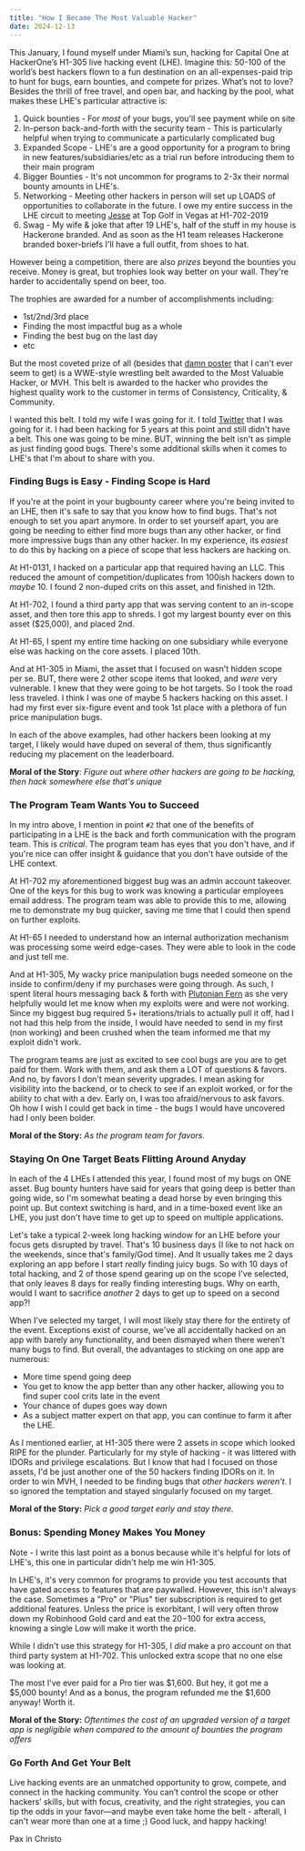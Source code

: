 ```yaml
---
title: "How I Became The Most Valuable Hacker"
date: 2024-12-13
---
```



This January, I found myself under Miami’s sun, hacking for Capital One at HackerOne’s H1-305 live hacking event (LHE). Imagine this: 50-100 of the world’s best hackers flown to a fun destination on an all-expenses-paid trip to hunt for bugs, earn bounties, and compete for prizes. What’s not to love? Besides the thrill of free travel, and open bar, and hacking by the pool, what makes these LHE's particular attractive is:

1. Quick bounties - For _most_ of your bugs, you'll see payment while on site
2. In-person back-and-forth with the security team - This is particularly helpful when trying to communicate a particularly complicated bug
3. Expanded Scope - LHE's are a good opportunity for a program to bring in new features/subsidiaries/etc as a trial run before introducing them to their main program
4. Bigger Bounties - It's not uncommon for programs to 2-3x their normal bounty amounts in LHE's. 
5. Networking - Meeting other hackers in person will set up LOADS of opportunities to collaborate in the future. I owe my entire success in the LHE circuit to meeting [Jesse](hackerone.com/hogarth45) at Top Golf in Vegas at H1-702-2019
6. Swag - My wife & joke that after 19 LHE's, half of the stuff in my house is Hackerone branded. And as soon as the H1 team releases Hackerone branded boxer-briefs I'll have a full outfit, from shoes to hat. 
   
   
However being a competition, there are also _prizes_ beyond the bounties you receive. Money is great, but trophies look way better on your wall. They're harder to accidentally spend on beer, too.

The trophies are awarded for a number of accomplishments including:
- 1st/2nd/3rd place
- Finding the most impactful bug as a whole
- Finding the best bug on the last day
- etc

But the most coveted prize of all (besides that [damn poster](https://x.com/Hacker0x01/status/1820618661566251191) that I can't ever seem to get) is a WWE-style wrestling belt awarded to the Most Valuable Hacker, or MVH. This belt is awarded to the hacker who provides the highest quality work to the customer in terms of Consistency, Criticality, & Community.

I wanted this belt. I told my wife I was going for it. I told [Twitter](https://x.com/ArchAngelDDay/status/1743440198472745385) that I was going for it. I had been hacking for 5 years at this point and still didn't have a belt. This one was going to be mine. BUT, winning the belt isn't as simple as just finding good bugs. There's some additional skills when it comes to LHE's that I'm about to share with you. 

### Finding Bugs is Easy - Finding Scope is Hard

If you're at the point in your bugbounty career where you're being invited to an LHE, then it's safe to say that you know how to find bugs. That's not enough to set you apart anymore. In order to set yourself apart, you are going be needing to either find more bugs than any other hacker, or find more impressive bugs than any other hacker. In my experience, its _easiest_ to do this by hacking on a piece of scope that less hackers are hacking on. 

At H1-0131, I hacked on a particular app that required having an LLC. This reduced the amount of competition/duplicates from 100ish hackers down to _maybe_ 10. I found 2 non-duped crits on this asset, and finished in 12th.

At H1-702, I found a third party app that was serving content to an in-scope asset, and then tore this app to shreds. I got my largest bounty ever on this asset ($25,000), and placed 2nd. 

At H1-65, I spent my entire time hacking on one subsidiary while everyone else was hacking on the core assets. I placed 10th. 

And at H1-305 in Miami, the asset that I focused on wasn't hidden scope per se. BUT, there were 2 other scope items that looked, and _were_ very vulnerable. I knew that they were going to be hot targets. So I took the road less traveled. I think I was one of maybe 5 hackers hacking on this asset. I had my first ever six-figure event and took 1st place with a plethora of fun price manipulation bugs.

In each of the above examples,  had other hackers been looking at my target, I likely would have duped on several of them, thus significantly reducing my placement on the leaderboard.

**Moral of the Story**: *Figure out where other hackers are going to be hacking, then hack somewhere else that's unique*

### The Program Team Wants You to Succeed

In my intro above, I mention in point `#2` that one of the benefits of participating in a LHE is the back and forth communication with the program team. This is _critical_. The program team has eyes that you don't have, and if you're nice can offer insight & guidance that you don't have outside of the LHE context.

At H1-702 my aforementioned biggest bug was an admin account takeover. One of the keys for this bug to work was knowing a particular employees email address. The program team was able to provide this to me, allowing me to demonstrate my bug quicker, saving me time that I could then spend on further exploits.

At H1-65 I needed to understand how an internal authorization mechanism was processing some weird edge-cases. They were able to look in the code and just tell me. 

And at H1-305, My wacky price manipulation bugs needed someone on the inside to confirm/deny if my purchases were going through. As such, I spent literal hours messaging back & forth with [Plutonian Fern](https://x.com/Plutonian_fern)  as she very helpfully would let me know when my exploits were and were not working. Since my biggest bug required 5+ iterations/trials to actually pull it off, had I not had this help from the inside, I would have needed to send in my first (non working) and been crushed when the team informed me that my exploit didn't work.

The program teams are just as excited to see cool bugs are you are to get paid for them. Work with them, and ask them a LOT of questions & favors. And no, by favors I don't mean severity upgrades. I mean asking for visibility into the backend, or to check to see if an exploit worked, or for the ability to chat with a dev. Early on, I was too afraid/nervous to ask favors. Oh how I wish I could get back in time - the bugs I would have uncovered had I only been bolder.

**Moral of the Story:** *As the program team for favors.*

### Staying On One Target Beats Flitting Around Anyday

In each of the 4 LHEs I attended this year, I found most of my bugs on ONE asset. Bug bounty hunters have said for years that going deep is better than going wide, so I'm somewhat beating a dead horse by even bringing this point up. But context switching is hard, and in a time-boxed event like an LHE, you just don't have time to get up to speed on multiple applications. 

Let's take a typical 2-week long hacking window for an LHE before your focus gets disrupted by travel. That's 10 business days (I like to not hack on the weekends, since that's family/God time). And It usually takes me 2 days exploring an app before I start _really_ finding juicy bugs. So with 10 days of total hacking, and 2 of those spend gearing up on the scope I've selected, that only leaves 8 days for really finding interesting bugs. Why on earth, would I want to sacrifice _another_ 2 days to get up to speed on a second app?!

When I've selected my target, I will most likely stay there for the entirety of the event. Exceptions exist of course, we've all accidentally hacked on an app with barely any functionality, and been dismayed when there weren't many bugs to find. But overall, the advantages to sticking on one app are numerous:
- More time spend going deep
- You get to know the app better than any other hacker, allowing you to find super cool crits late in the event
- Your chance of dupes goes way down
- As a subject matter expert on that app, you can continue to farm it after the LHE.

As I mentioned earlier, at H1-305 there were 2 assets in scope which looked RIPE for the plunder. Particularly for my style of hacking - it was littered with IDORs and privilege escalations. But I know that had I focused on those assets, I'd be just another one of the 50 hackers finding IDORs on it. In order to win MVH, I needed to be finding bugs that _other hackers weren't_. I so ignored the temptation and stayed singularly focused on my target.

**Moral of the Story:** _Pick a good target early and stay there._


### Bonus: Spending Money Makes You Money

Note - I write this last point as a bonus because while it's helpful for lots of LHE's, this one in particular didn't help me win H1-305. 

In LHE's, it's very common for programs to provide you test accounts that have gated access to features that are paywalled. However, this isn't always the case. Sometimes a "Pro" or "Plus" tier subscription is required to get additional features. Unless the price is exorbitant, I will very often throw down my Robinhood Gold card and eat the $20-$100 for extra access, knowing a single Low will make it worth the price.

While I didn't use this strategy for H1-305, I _did_ make a pro account on that third party system at H1-702. This unlocked extra scope that no one else was looking at.

The most I've ever paid for a Pro tier was $1,600. But hey, it got me a $5,000 bounty! And as a bonus, the program refunded me the $1,600 anyway! Worth it.

**Moral of the Story:** *Oftentimes the cost of an upgraded version of a target app is negligible when compared to the amount of bounties the program offers*


### Go Forth And Get Your Belt

Live hacking events are an unmatched opportunity to grow, compete, and connect in the hacking community. You can’t control the scope or other hackers’ skills, but with focus, creativity, and the right strategies, you can tip the odds in your favor—and maybe even take home the belt - afterall, I can't wear more than one at a time ;) Good luck, and happy hacking!


Pax in Christo
